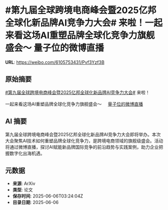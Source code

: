 # #第九届全球跨境电商峰会暨2025亿邦全球化新品牌AI竞争力大会# 来啦！一起来看这场AI重塑品牌全球化竞争力旗舰盛会～ 量子位的微博直播

**URL**: https://weibo.com/6105753431/Pvf3Yzf3B

## 原始摘要

<a href="https://m.weibo.cn/search?containerid=231522type%3D1%26t%3D10%26q%3D%23%E7%AC%AC%E4%B9%9D%E5%B1%8A%E5%85%A8%E7%90%83%E8%B7%A8%E5%A2%83%E7%94%B5%E5%95%86%E5%B3%B0%E4%BC%9A%E6%9A%A82025%E4%BA%BF%E9%82%A6%E5%85%A8%E7%90%83%E5%8C%96%E6%96%B0%E5%93%81%E7%89%8CAI%E7%AB%9E%E4%BA%89%E5%8A%9B%E5%A4%A7%E4%BC%9A%23&amp;extparam=%23%E7%AC%AC%E4%B9%9D%E5%B1%8A%E5%85%A8%E7%90%83%E8%B7%A8%E5%A2%83%E7%94%B5%E5%95%86%E5%B3%B0%E4%BC%9A%E6%9A%A82025%E4%BA%BF%E9%82%A6%E5%85%A8%E7%90%83%E5%8C%96%E6%96%B0%E5%93%81%E7%89%8CAI%E7%AB%9E%E4%BA%89%E5%8A%9B%E5%A4%A7%E4%BC%9A%23" data-hide=""><span class="surl-text">#第九届全球跨境电商峰会暨2025亿邦全球化新品牌AI竞争力大会#</span></a> 来啦！<br><br>一起来看这场AI重塑品牌全球化竞争力旗舰盛会～  <a href="https://weibo.com/l/wblive/p/show/1022:2321325174196211941654" data-hide=""><span class="url-icon"><img style="width: 1rem;height: 1rem" src="https://h5.sinaimg.cn/upload/2015/09/25/3/timeline_card_small_video_default.png" referrerpolicy="no-referrer"></span><span class="surl-text">量子位的微博直播</span></a> 

## AI 摘要

第九届全球跨境电商峰会暨2025亿邦全球化新品牌AI竞争力大会即将举办。本次大会聚焦AI技术如何重塑品牌全球化竞争力，是跨境电商领域的旗舰级盛会。活动将通过微博直播，探讨AI赋能新品牌国际竞争的前沿趋势与实践案例，助力企业把握数字化出海机遇。

## 元数据

- **来源**: ArXiv
- **类型**: 论文
- **保存时间**: 2025-06-06T03:24:04Z
- **目录日期**: 2025-06-06
